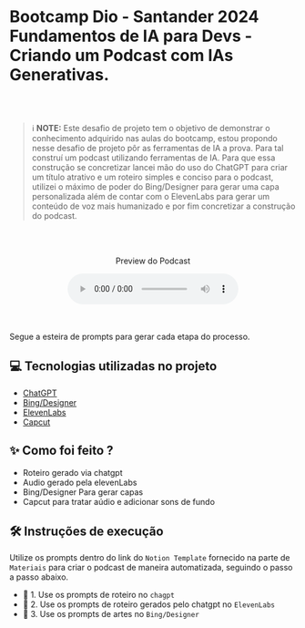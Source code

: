 # Bootcamp Dio - Santander 2024 Fundamentos de IA para Devs - Criando um Podcast com IAs Generativas.
<br><br>


 > ℹ️ **NOTE:** Este desafio de projeto tem o objetivo de demonstrar o conhecimento adquirido nas aulas do bootcamp, estou propondo nesse desafio de projeto pôr as ferramentas de IA a prova. Para tal construí um podcast utilizando ferramentas de IA. Para que essa construção se concretizar lancei mão do uso do ChatGPT para criar um título atrativo e um roteiro simples e conciso para o podcast, utilizei o máximo de poder do Bing/Designer para gerar uma capa personalizada além de contar com o ElevenLabs para gerar um conteúdo de voz mais humanizado e por fim concretizar a construção do podcast.
<br>
<br>

<p align="center">
    Preview do Podcast
</p>

<div align="center">
    <audio controls>
        <source src="https://github.com/wellingtonamaral/bootcamp-dio-santander-podcast-com-IAs/blob/main/output/audio_editado.mp3" type="audio/mpeg">
    </audio>
</div>
<br>
<br>



Segue a esteira de prompts para gerar cada etapa do processo.

## 💻 Tecnologias utilizadas no projeto

- [ChatGPT](https://chat.openai.com/) 
- [Bing/Designer](https://www.bing.com/search?q=bing+ai&showconv=1&sendquery=1&FORM=HDRSC2)
- [ElevenLabs](https://beta.elevenlabs.io/)
- [Capcut](https://www.capcut.com/pt-br/)

## ✨ Como foi feito ?

- Roteiro gerado via chatgpt
- Audio gerado pela elevenLabs
- Bing/Designer Para gerar capas
- Capcut para tratar aúdio e adicionar sons de fundo



## 🛠️ Instruções de execução

Utilize os prompts dentro do link do `Notion Template` fornecido na parte de `Materiais` para criar o podcast de maneira automatizada, seguindo o passo a passo abaixo.

- 🤖 1. Use os prompts de roteiro no `chagpt`
- 🤖 2. Use os prompts de roteiro gerados pelo chatgpt no  `ElevenLabs`
- 🤖 3. Use os prompts de artes no `Bing/Designer`
